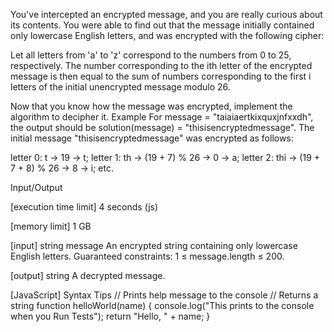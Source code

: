 You've intercepted an encrypted message, and you are really curious about its contents. You were able to find out that the message initially contained only lowercase English letters, and was encrypted with the following cipher:

Let all letters from 'a' to 'z' correspond to the numbers from 0 to 25, respectively.
The number corresponding to the ith letter of the encrypted message is then equal to the sum of numbers corresponding to the first i letters of the initial unencrypted message modulo 26.

Now that you know how the message was encrypted, implement the algorithm to decipher it.
Example
For message = "taiaiaertkixquxjnfxxdh", the output should be
solution(message) = "thisisencryptedmessage".
The initial message "thisisencryptedmessage" was encrypted as follows:

letter 0: t -> 19 -> t;
letter 1: th -> (19 + 7) % 26 -> 0 -> a;
letter 2: thi -> (19 + 7 + 8) % 26 -> 8 -> i;
etc.

Input/Output


[execution time limit] 4 seconds (js)


[memory limit] 1 GB


[input] string message
An encrypted string containing only lowercase English letters.
Guaranteed constraints:
1 ≤ message.length ≤ 200.


[output] string
A decrypted message.


[JavaScript] Syntax Tips
// Prints help message to the console
// Returns a string
function helloWorld(name) {
    console.log("This prints to the console when you Run Tests");
    return "Hello, " + name;
}


